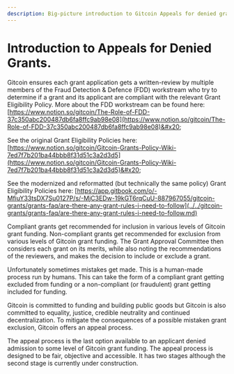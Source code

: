 ```yaml
---
description: Big-picture introduction to Gitcoin Appeals for denied grants.
---
```


# Introduction to Appeals for Denied Grants.

Gitcoin ensures each grant application gets a written-review by multiple members of the Fraud Detection & Defence (FDD) workstream who try to determine if a grant and its applicant are compliant with the relevant Grant Eligibility Policy. More about the FDD workstream can be found here: [https://www.notion.so/gitcoin/The-Role-of-FDD-37c350abc200487db6fa8ffc9ab98e08](https://www.notion.so/gitcoin/The-Role-of-FDD-37c350abc200487db6fa8ffc9ab98e08)&#x20;

See the original Grant Eligibility Policies here: [https://www.notion.so/gitcoin/Gitcoin-Grants-Policy-Wiki-7ed7f7b201ba44bbb8f31d51c3a2d3d5](https://www.notion.so/gitcoin/Gitcoin-Grants-Policy-Wiki-7ed7f7b201ba44bbb8f31d51c3a2d3d5)&#x20;

See the modernized and reformatted (but technically the same policy) Grant Eligibility Policies here:  [https://app.gitbook.com/o/-MfiuY33tsDX7Su0127P/s/-MjC3EDw-19kGT6rqCuU-887967055/gitcoin-grants/grants-faq/are-there-any-grant-rules-i-need-to-follow](../../gitcoin-grants/grants-faq/are-there-any-grant-rules-i-need-to-follow.md)

Compliant grants get recommended for inclusion in various levels of Gitcoin grant funding. Non-compliant grants get recommended for exclusion from various levels of Gitcoin grant funding. The Grant Approval Committee then considers each grant on its merits, while also noting the recommendations of the reviewers, and makes the decision to include or exclude a grant.

Unfortunately sometimes mistakes get made. This is a human-made process run by humans. This can take the form of a compliant grant getting excluded from funding or a non-compliant (or fraudulent) grant getting included for funding.

Gitcoin is committed to funding and building public goods but Gitcoin is also committed to equality, justice, credible neutrality and continued decentralization. To mitigate the consequences of a possible mistaken grant exclusion, Gitcoin offers an appeal process.

The appeal process is the last option available to an applicant denied admission to some level of Gitcoin grant funding. The appeal process is designed to be fair, objective and accessible. It has two stages although the second stage is currently under construction.
